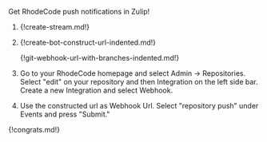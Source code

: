 Get RhodeCode push notifications in Zulip!

1. {!create-stream.md!}

1. {!create-bot-construct-url-indented.md!}

   {!git-webhook-url-with-branches-indented.md!}

1. Go to your RhodeCode homepage and select Admin -> Repositories. Select "edit" on your repository and then Integration on the left side bar. Create a new Integration and select Webhook.

1. Use the constructed url as Webhook Url. Select "repository push" under Events and press "Submit."

{!congrats.md!}